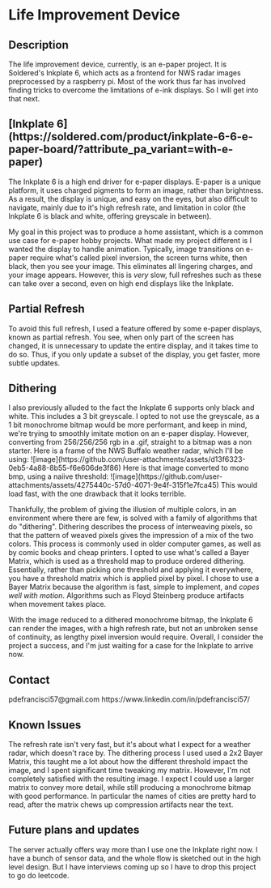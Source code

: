 <h1>Life Improvement Device</h1>

<h2>Description</h2>
The life improvement device, currently, is an e-paper project. It is Soldered's Inkplate 6, which acts as a frontend for NWS radar images preprocessed by a raspberry pi. Most of the work thus far has involved finding tricks to overcome the limitations of e-ink displays. So I will get into that next.

<h2>[Inkplate 6](https://soldered.com/product/inkplate-6-6-e-paper-board/?attribute_pa_variant=with-e-paper)</h2>
The Inkplate 6 is a high end driver for e-paper displays. E-paper is a unique platform, it uses charged pigments to form an image, rather than brightness. As a result, the display is unique, and easy on the eyes, but also difficult to navigate, mainly due to it's high refresh rate, and limitation in color (the Inkplate 6 is black and white, offering greyscale in between).

My goal in this project was to produce a home assistant, which is a common use case for e-paper hobby projects. What made my project different is I wanted the display to handle animation. Typically, image transitions on e-paper require what's called pixel inversion, the screen turns white, then black, then you see your image. This eliminates all lingering charges, and your image appears. However, this is *very* slow, full refreshes such as these can take over a second, even on high end displays like the Inkplate.

<h2>Partial Refresh</h2>
To avoid this full refresh, I used a feature offered by some e-paper displays, known as partial refresh. You see, when only part of the screen has changed, it is unnecessary to update the entire display, and it takes time to do so. Thus, if you only update a subset of the display, you get faster, more subtle updates.

<h2>Dithering</h2>
I also previously alluded to the fact the Inkplate 6 supports only black and white. This includes a 3 bit greyscale. I opted to not use the greyscale, as a 1 bit monochrome bitmap would be more performant, and keep in mind, we're trying to smoothly imitate motion on an e-paper display. However, converting from 256/256/256 rgb in a .gif, straight to a bitmap was a non starter. Here is a frame of the NWS Buffalo weather radar, which I'll be using:
![image](https://github.com/user-attachments/assets/d13f6323-0eb5-4a88-8b55-f6e606de3f86)
Here is that image converted to mono bmp, using a naiive threshold:
![image](https://github.com/user-attachments/assets/4275440c-57d0-4071-9e4f-315f1e7fca45)
This would load fast, with the one drawback that it looks terrible.

Thankfully, the problem of giving the illusion of multiple colors, in an environment where there are few, is solved with a family of algorithms that do "dithering". Dithering describes the process of interweaving pixels, so that the pattern of weaved pixels gives the impression of a mix of the two colors. This process is commonly used in older computer games, as well as by comic books and cheap printers. I opted to use what's called a Bayer Matrix, which is used as a threshold map to produce ordered dithering. Essentially, rather than picking one threshold and applying it everywhere, you have a threshold matrix which is applied pixel by pixel. I chose to use a Bayer Matrix because the algorithm is fast, simple to implement, and *copes well with motion*. Algorithms such as Floyd Steinberg produce artifacts when movement takes place.

With the image reduced to a dithered monochrome bitmap, the Inkplate 6 can render the images, with a high refresh rate, but not an unbroken sense of continuity, as lengthy pixel inversion would require. Overall, I consider the project a success, and I'm just waiting for a case for the Inkplate to arrive now.

<h2>Contact</h2>
pdefrancisci57@gmail.com
https://www.linkedin.com/in/pdefrancisci57/

<h2>Known Issues</h2>
The refresh rate isn't very fast, but it's about what I expect for a weather radar, which doesn't race by. The dithering process I used used a 2x2 Bayer Matrix, this taught me a lot about how the different threshold impact the image, and I spent significant time tweaking my matrix. However, I'm not completely satisfied with the resulting image. I expect I could use a larger matrix to convey more detail, while still producing a monochrome bitmap with good performance. In particular the names of cities are pretty hard to read, after the matrix chews up compression artifacts near the text.


<h2>Future plans and updates</h2>
The server actually offers way more than I use one the Inkplate right now. I have a bunch of sensor data, and the whole flow is sketched out in the high level design. But I have interviews coming up so I have to drop this project to go do leetcode.
